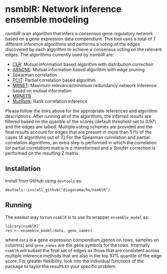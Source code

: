 # nsmblR: Network inference ensemble modeling

nsmblR is an algorithm that infers a consensus gene regulatory network based on a gene expression data compendium. This tool uses a total of 7 different inference algorithms and performs a voting of the edges discovered by each algorithm to achieve a consensus voting on the relevant edges. The algorithms currently used by nsmblR are:

  - [CLR](https://journals.plos.org/plosbiology/article?id=10.1371/journal.pbio.0050008): Mutual information based algorithm with distribution correction
  - [ARACNE](https://bmcbioinformatics.biomedcentral.com/articles/10.1186/1471-2105-7-S1-S7): Mutual information based algorithm with edge pruning
  - Spearman correlation
  - [PCIT](https://www.ncbi.nlm.nih.gov/pubmed/20007253): Partial correlation based algorithm
 - [MRNET](https://www.ncbi.nlm.nih.gov/pmc/articles/PMC3171353/): Maximum relevance/minimum redundancy network inference based on mutual information
 - [MRNETB](https://www.ncbi.nlm.nih.gov/pmc/articles/PMC3171353/)
 - [MutRank](https://www.ncbi.nlm.nih.gov/pubmed/19767600): Rank correlation inference
 
Please follow the links above for the appropriate references and algorithm descriptions. After running all of the algorithms, the inferred results are filtered based on the quantile of the scores (default threshold set to 0.97) and the edges are tallied. Multiple voting schemes are provided and the final results account for edges that are present in more than 51% of the cases (4 algorithms out of 7.) For the Spearman correlation and partial correlation algorithms, an extra step is performed in which the correlation (or partial correlation) matrix is z-transformed and a Stoufer correction is performed on the resulting Z matrix.

## Installation

Install from GitHub using `devtools` as:

```
devtools::install_github("diogocamacho/nsmblR")
```

## Running
The easiest way to run `nsmblR` is to use its wrapper `ensemble_model` as:

```
library(nsmblR)
res <- ensmeble_model(data, gene_names)
```

where `data` is a gene expression compendium (genes on rows, samples on columns) and `gene_names` are the gene symbols for the rows. Internally `nsmblR` will subset the final set of edges as those that are consistent across multiple inference methods that are also in the top 97% quantile of the edge score. For greater flexibility, look into the individual functions of the package to taylor the results to your specific problem.